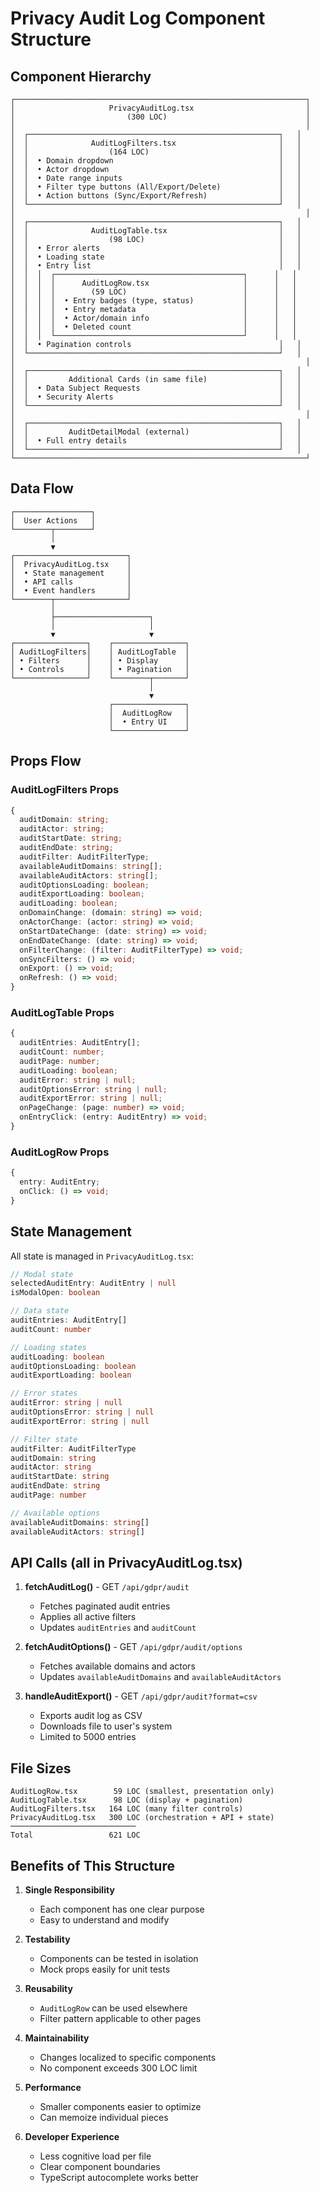 # Privacy Audit Log Component Structure

## Component Hierarchy

```
┌─────────────────────────────────────────────────────────────────┐
│                     PrivacyAuditLog.tsx                         │
│                         (300 LOC)                               │
│                                                                 │
│  ┌────────────────────────────────────────────────────────┐   │
│  │              AuditLogFilters.tsx                       │   │
│  │                  (164 LOC)                             │   │
│  │  • Domain dropdown                                     │   │
│  │  • Actor dropdown                                      │   │
│  │  • Date range inputs                                   │   │
│  │  • Filter type buttons (All/Export/Delete)             │   │
│  │  • Action buttons (Sync/Export/Refresh)                │   │
│  └────────────────────────────────────────────────────────┘   │
│                                                                 │
│  ┌────────────────────────────────────────────────────────┐   │
│  │              AuditLogTable.tsx                         │   │
│  │                  (98 LOC)                              │   │
│  │  • Error alerts                                        │   │
│  │  • Loading state                                       │   │
│  │  • Entry list                                          │   │
│  │  │  ┌──────────────────────────────────────────┐      │   │
│  │  │  │      AuditLogRow.tsx                     │      │   │
│  │  │  │        (59 LOC)                          │      │   │
│  │  │  │  • Entry badges (type, status)           │      │   │
│  │  │  │  • Entry metadata                        │      │   │
│  │  │  │  • Actor/domain info                     │      │   │
│  │  │  │  • Deleted count                         │      │   │
│  │  │  └──────────────────────────────────────────┘      │   │
│  │  • Pagination controls                                 │   │
│  └────────────────────────────────────────────────────────┘   │
│                                                                 │
│  ┌────────────────────────────────────────────────────────┐   │
│  │         Additional Cards (in same file)                │   │
│  │  • Data Subject Requests                               │   │
│  │  • Security Alerts                                     │   │
│  └────────────────────────────────────────────────────────┘   │
│                                                                 │
│  ┌────────────────────────────────────────────────────────┐   │
│  │         AuditDetailModal (external)                    │   │
│  │  • Full entry details                                  │   │
│  └────────────────────────────────────────────────────────┘   │
└─────────────────────────────────────────────────────────────────┘
```

## Data Flow

```
┌─────────────────┐
│  User Actions   │
└────────┬────────┘
         │
         ▼
┌─────────────────────────┐
│  PrivacyAuditLog.tsx    │
│  • State management     │
│  • API calls            │
│  • Event handlers       │
└────────┬────────────────┘
         │
         ├─────────────────────┐
         │                     │
         ▼                     ▼
┌────────────────┐    ┌────────────────┐
│ AuditLogFilters│    │ AuditLogTable  │
│ • Filters      │    │ • Display      │
│ • Controls     │    │ • Pagination   │
└────────────────┘    └────────┬───────┘
                               │
                               ▼
                      ┌────────────────┐
                      │  AuditLogRow   │
                      │  • Entry UI    │
                      └────────────────┘
```

## Props Flow

### AuditLogFilters Props
```typescript
{
  auditDomain: string;
  auditActor: string;
  auditStartDate: string;
  auditEndDate: string;
  auditFilter: AuditFilterType;
  availableAuditDomains: string[];
  availableAuditActors: string[];
  auditOptionsLoading: boolean;
  auditExportLoading: boolean;
  auditLoading: boolean;
  onDomainChange: (domain: string) => void;
  onActorChange: (actor: string) => void;
  onStartDateChange: (date: string) => void;
  onEndDateChange: (date: string) => void;
  onFilterChange: (filter: AuditFilterType) => void;
  onSyncFilters: () => void;
  onExport: () => void;
  onRefresh: () => void;
}
```

### AuditLogTable Props
```typescript
{
  auditEntries: AuditEntry[];
  auditCount: number;
  auditPage: number;
  auditLoading: boolean;
  auditError: string | null;
  auditOptionsError: string | null;
  auditExportError: string | null;
  onPageChange: (page: number) => void;
  onEntryClick: (entry: AuditEntry) => void;
}
```

### AuditLogRow Props
```typescript
{
  entry: AuditEntry;
  onClick: () => void;
}
```

## State Management

All state is managed in `PrivacyAuditLog.tsx`:

```typescript
// Modal state
selectedAuditEntry: AuditEntry | null
isModalOpen: boolean

// Data state
auditEntries: AuditEntry[]
auditCount: number

// Loading states
auditLoading: boolean
auditOptionsLoading: boolean
auditExportLoading: boolean

// Error states
auditError: string | null
auditOptionsError: string | null
auditExportError: string | null

// Filter state
auditFilter: AuditFilterType
auditDomain: string
auditActor: string
auditStartDate: string
auditEndDate: string
auditPage: number

// Available options
availableAuditDomains: string[]
availableAuditActors: string[]
```

## API Calls (all in PrivacyAuditLog.tsx)

1. **fetchAuditLog()** - GET `/api/gdpr/audit`
   - Fetches paginated audit entries
   - Applies all active filters
   - Updates `auditEntries` and `auditCount`

2. **fetchAuditOptions()** - GET `/api/gdpr/audit/options`
   - Fetches available domains and actors
   - Updates `availableAuditDomains` and `availableAuditActors`

3. **handleAuditExport()** - GET `/api/gdpr/audit?format=csv`
   - Exports audit log as CSV
   - Downloads file to user's system
   - Limited to 5000 entries

## File Sizes

```
AuditLogRow.tsx        59 LOC (smallest, presentation only)
AuditLogTable.tsx      98 LOC (display + pagination)
AuditLogFilters.tsx   164 LOC (many filter controls)
PrivacyAuditLog.tsx   300 LOC (orchestration + API + state)
────────────────────────────
Total                 621 LOC
```

## Benefits of This Structure

1. **Single Responsibility**
   - Each component has one clear purpose
   - Easy to understand and modify

2. **Testability**
   - Components can be tested in isolation
   - Mock props easily for unit tests

3. **Reusability**
   - `AuditLogRow` can be used elsewhere
   - Filter pattern applicable to other pages

4. **Maintainability**
   - Changes localized to specific components
   - No component exceeds 300 LOC limit

5. **Performance**
   - Smaller components easier to optimize
   - Can memoize individual pieces

6. **Developer Experience**
   - Less cognitive load per file
   - Clear component boundaries
   - TypeScript autocomplete works better
